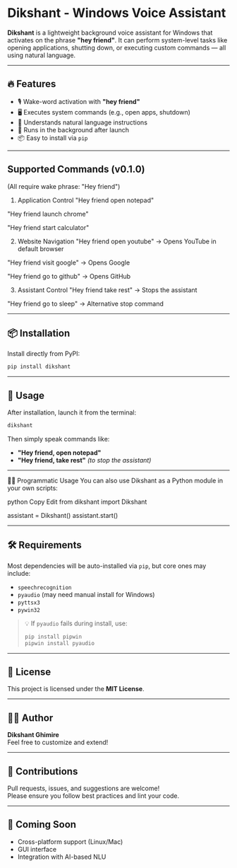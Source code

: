 # Dikshant - Windows Voice Assistant

**Dikshant** is a lightweight background voice assistant for Windows that activates on the phrase **"hey friend"**. It can perform system-level tasks like opening applications, shutting down, or executing custom commands — all using natural language.

---

## 🔥 Features

- 🎙️ Wake-word activation with **"hey friend"**
- 🖥️ Executes system commands (e.g., open apps, shutdown)
- 🧠 Understands natural language instructions
- 🔁 Runs in the background after launch
- 📦 Easy to install via `pip`

---

## Supported Commands (v0.1.0)
(All require wake phrase: "Hey friend")

1. Application Control
"Hey friend open notepad"

"Hey friend launch chrome"

"Hey friend start calculator"

2. Website Navigation
"Hey friend open youtube" → Opens YouTube in default browser

"Hey friend visit google" → Opens Google

"Hey friend go to github" → Opens GitHub

3. Assistant Control
"Hey friend take rest" → Stops the assistant

"Hey friend go to sleep" → Alternative stop command

---

## 📦 Installation

Install directly from PyPI:

```bash
pip install dikshant
```

---

## 🚀 Usage

After installation, launch it from the terminal:

```bash
dikshant
```

Then simply speak commands like:

- **"Hey friend, open notepad"**
- **"Hey friend, take rest"** *(to stop the assistant)*

---

🧑‍💻 Programmatic Usage
You can also use Dikshant as a Python module in your own scripts:

python
Copy
Edit
from dikshant import Dikshant

assistant = Dikshant()
assistant.start()


---

## 🛠 Requirements

Most dependencies will be auto-installed via `pip`, but core ones may include:

- `speechrecognition`
- `pyaudio` (may need manual install for Windows)
- `pyttsx3`
- `pywin32`

> 💡 If `pyaudio` fails during install, use:
> ```bash
> pip install pipwin
> pipwin install pyaudio
> ```

---

## 📃 License

This project is licensed under the **MIT License**.

---

## 🙋‍♂️ Author

**Dikshant Ghimire**  
Feel free to customize and extend!

---

## 💬 Contributions

Pull requests, issues, and suggestions are welcome!  
Please ensure you follow best practices and lint your code.

---

## 🧪 Coming Soon

- Cross-platform support (Linux/Mac)
- GUI interface
- Integration with AI-based NLU